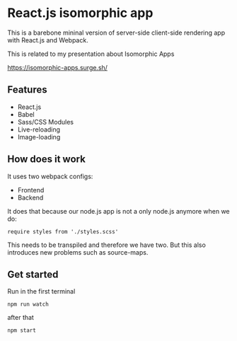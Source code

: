 # React.js isomorphic app

This is a barebone mininal version of server-side client-side rendering app
with React.js and Webpack.

This is related to my presentation about Isomorphic Apps

https://isomorphic-apps.surge.sh/

## Features

- React.js
- Babel
- Sass/CSS Modules
- Live-reloading
- Image-loading

## How does it work

It uses two webpack configs:

- Frontend
- Backend

It does that because our node.js app is not a only node.js anymore when we do:

```
require styles from './styles.scss'
```
This needs to be transpiled and therefore we have two. But this also introduces new problems such as source-maps.

## Get started

Run in the first terminal

```
npm run watch
```

after that

```
npm start
```
